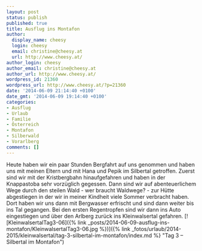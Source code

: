 ```yaml
---
layout: post
status: publish
published: true
title: Ausflug ins Montafon
author:
  display_name: cheesy
  login: cheesy
  email: christine@cheesy.at
  url: http://www.cheesy.at/
author_login: cheesy
author_email: christine@cheesy.at
author_url: http://www.cheesy.at/
wordpress_id: 21360
wordpress_url: http://www.cheesy.at/?p=21360
date: '2014-06-09 21:14:40 +0100'
date_gmt: '2014-06-09 19:14:40 +0100'
categories:
- Ausflug
- Urlaub
- Familie
- Österreich
- Montafon
- Silberwald
- Vorarlberg
comments: []
---
```

Heute haben wir ein paar Stunden Bergfahrt auf uns genommen und haben uns mit meinen Eltern und mit Hana und Pepik im Silbertal getroffen.
Zuerst sind wir mit der Kristbergbahn hinaufgefahren und haben in der Knappastoba sehr vorzüglich gegessen. Dann sind wir auf abenteuerlichem Wege durch den steilen Wald - wer braucht Waldwege? - zur Hütte abgestiegen in der wir in meiner Kindheit viele Sommer verbracht haben.
Dort haben wir uns dann mit Bergwasser erfrischt und sind dann weiter bis ins Tal gegangen.
Bei den ersten Regentropfen sind wir dann ins Auto eingestiegen und über den Arlberg zurück ins Kleinwalsertal gefahren.
[![KleinwalsertalTag3-06]({% link _posts/2014-06-09-ausflug-ins-montafon/KleinwalsertalTag3-06.jpg %})]({% link _fotos/urlaub/2014-2015/kleinwalsertal/tag-3-silbertal-im-montafon/index.md %} "Tag 3 – Silbertal im Montafon")
